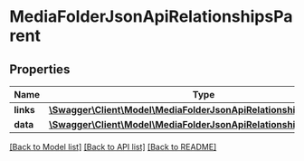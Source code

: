 # MediaFolderJsonApiRelationshipsParent

## Properties
Name | Type | Description | Notes
------------ | ------------- | ------------- | -------------
**links** | [**\Swagger\Client\Model\MediaFolderJsonApiRelationshipsParentLinks**](MediaFolderJsonApiRelationshipsParentLinks.md) |  | [optional] 
**data** | [**\Swagger\Client\Model\MediaFolderJsonApiRelationshipsParentData**](MediaFolderJsonApiRelationshipsParentData.md) |  | [optional] 

[[Back to Model list]](../../README.md#documentation-for-models) [[Back to API list]](../../README.md#documentation-for-api-endpoints) [[Back to README]](../../README.md)

